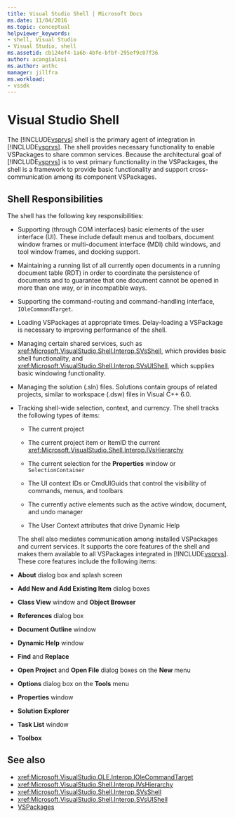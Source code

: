 ```yaml
---
title: Visual Studio Shell | Microsoft Docs
ms.date: 11/04/2016
ms.topic: conceptual
helpviewer_keywords:
- shell, Visual Studio
- Visual Studio, shell
ms.assetid: cb124ef4-1a6b-4bfe-bfbf-295ef9c07f36
author: acangialosi
ms.author: anthc
manager: jillfra
ms.workload:
- vssdk
---
```

# Visual Studio Shell
The [!INCLUDE[vsprvs](../../code-quality/includes/vsprvs_md.md)] shell is the primary agent of integration in [!INCLUDE[vsprvs](../../code-quality/includes/vsprvs_md.md)]. The shell provides necessary functionality to enable VSPackages to share common services. Because the architectural goal of [!INCLUDE[vsprvs](../../code-quality/includes/vsprvs_md.md)] is to vest primary functionality in the VSPackages, the shell is a framework to provide basic functionality and support cross-communication among its component VSPackages.

## Shell Responsibilities
 The shell has the following key responsibilities:

- Supporting (through COM interfaces) basic elements of the user interface (UI). These include default menus and toolbars, document window frames or multi-document interface (MDI) child windows, and tool window frames, and docking support.

- Maintaining a running list of all currently open documents in a running document table (RDT) in order to coordinate the persistence of documents and to guarantee that one document cannot be opened in more than one way, or in incompatible ways.

- Supporting the command-routing and command-handling interface, `IOleCommandTarget`.

- Loading VSPackages at appropriate times. Delay-loading a VSPackage is necessary to improving performance of the shell.

- Managing certain shared services, such as <xref:Microsoft.VisualStudio.Shell.Interop.SVsShell>, which provides basic shell functionality, and <xref:Microsoft.VisualStudio.Shell.Interop.SVsUIShell>, which supplies basic windowing functionality.

- Managing the solution (.sln) files. Solutions contain groups of related projects, similar to workspace (.dsw) files in Visual C++ 6.0.

- Tracking shell-wide selection, context, and currency. The shell tracks the following types of items:

  - The current project

  - The current project item or ItemID the current <xref:Microsoft.VisualStudio.Shell.Interop.IVsHierarchy>

  - The current selection for the **Properties** window or `SelectionContainer`

  - The UI context IDs or CmdUIGuids that control the visibility of commands, menus, and toolbars

  - The currently active elements such as the active window, document, and undo manager

  - The User Context attributes that drive Dynamic Help

  The shell also mediates communication among installed VSPackages and current services. It supports the core features of the shell and makes them available to all VSPackages integrated in [!INCLUDE[vsprvs](../../code-quality/includes/vsprvs_md.md)]. These core features include the following items:

- **About** dialog box and splash screen

- **Add New and Add Existing Item** dialog boxes

- **Class View** window and **Object Browser**

- **References** dialog box

- **Document Outline** window

- **Dynamic Help** window

- **Find** and **Replace**

- **Open Project** and **Open File** dialog boxes on the **New** menu

- **Options** dialog box on the **Tools** menu

- **Properties** window

- **Solution Explorer**

- **Task List** window

- **Toolbox**

## See also
- <xref:Microsoft.VisualStudio.OLE.Interop.IOleCommandTarget>
- <xref:Microsoft.VisualStudio.Shell.Interop.IVsHierarchy>
- <xref:Microsoft.VisualStudio.Shell.Interop.SVsShell>
- <xref:Microsoft.VisualStudio.Shell.Interop.SVsUIShell>
- [VSPackages](../../extensibility/internals/vspackages.md)
